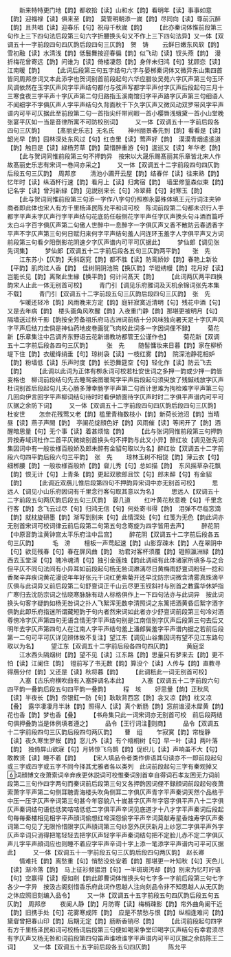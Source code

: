 <!-- { "loadSidebar": true } -->
　　新来特特更门地【韵】都收拾【读】山和水【韵】看明年【读】事事如意【韵】迎福禄【读】俱来至【韵】　莫管明朝添一嵗【韵】尽同向【读】尊前沉醉【韵】且共唱【读】迎春乐【句】祝母千秋嵗【韵】
　　【此亦秦词体惟前段第三句作上三下四句法后段第三句六字折腰换头句又不作上三下四句法异】又一体【双调五十一字前段四句四仄韵后段四句三仄韵】　贺　铸
　　云鲜日嫩东风软【韵】雪初融【读】水清浅【韵】低鬟舞按迎春徧【韵】似飞动【读】钗头燕【韵】　漫折梅花曾寄远【韵】问谁为【读】倚楼凄怨【韵】身伴未归鸿【句】犹顾恋【读】江南暖【韵】
　　【此词后段第三句五字结句六字与晏桞秦词体又微异东山集四首皆同周邦彦词又本此添字也贺词别首前段起句六华应腊妆吴苑六字仄声第三句玉环风调依然在玉字仄声风字平声结句都付与弦声写都字平声付字仄声后段起句三月十三寒食夜三字平声十字仄声第二句归路指玉溪南馆归字平声路字仄声第三句细语人不闻细字不字俱仄声人字平声结句久背面秋千下久字仄声又微风动双罗带风字平声谱内可平可仄据此至前段第二句一首指尖纤带间暇一首小樱唇浅蛾黛一首小山堂晚张宴平仄如一当是音律所寓不可防校别词】
　　又一体【双调五十一字前后段各四句三仄韵】
　　【髙丽史乐志】无名氏
　　神州丽景春先到【韵】看看是【读】韶光早【韵】园林深处东风过【句】红杏里【读】莺声好【韵】　漠漠青烟逺逺道【韵】触目是【读】緑杨芳草【韵】莫惜醉重游【句】逡巡又【读】年华老【韵】
　　【此与贺词同惟前段第三句不押韵异　按宋以大晟乐赐髙丽其乐章皆北宋人作故髙丽史乐志有宋词一巻间亦采之】
　　又一体【双调五十二字前段四句四仄韵后段五句三仄韵】　周邦彦
　　清池小圃开云屋【韵】结春伴【读】往来熟【韵】忆年时【读】纵酒杯行速【韵】看月上【读】归禽宿【韵】　墙里修篁森似束【韵】记名字【读】曾刋新緑【韵】见説别来长【句】冷翠藓【句】封寒玉【韵】
　　【此与贺词同惟前段第三句添一字作八字句仍照栁永晏殊体填王元行词注夹钟商者即此体也宋人有方千里杨泽民陈允平和词可校　陈词前段第二句都未识行人手都字平声未字仄声行字平声结句花底防任敧侧花字平声任字仄声换头句斗酒百篇呼太白斗字百字俱仄声第二句傲人世醉中一息醉字一字俱仄声又香不散防云春透香字平声不字仄声第三句何日赋归来何字平声结句羞人问连环玉羞字人字俱平声又方词前段第三句看夕阳倒影花阴速夕字仄声谱内可平可仄据此】
　　梦仙郎【调见张先词集】
　　梦仙郎【双调五十二字前后段各五句三仄韵两平韵】　　张　先
　　江东苏小【仄韵】夭斜窈窕【韵】都不胜【读】防鸾娇妙【韵】春艳上新妆【平韵】肌肉过人香【韵】　佳树阴阴池院【换仄韵】华镫绣幔【韵】花月好【读】岂能长见【韵】离聚此生縁【换平韵】何计问髙天【韵】
　　【此词两仄两平四换韵宋人止此一体无别首可校】
　　青门引【调见乐府雅词及天机余锦词张先本集不载】
　　青门引【双调五十二字前段五句三仄韵后段四句三仄韵】　张　先
　　乍暖还轻冷【韵】风雨晚来方定【韵】庭轩寂寞近清明【句】残花中酒【句】又是去年病【韵】　楼头画角风吹醒【韵】入夜重门静【韵】那堪更被明月【句】隔墙送过秋千影【韵按全芳备祖乐府马古洲词前结十分风味独向暑天足十字仄声风字平声后结刀圭倘是神仙药地皮巻画犹飞肉校此词多一字因词俚不録】
　　菊花新【乐章集注中吕调齐东野语云花新谱教坊都管王公谨作也】
　　菊花新【双调五十二字前后段各四句三仄韵】　　　张　先
　　随髻慵妆来日暮【韵】家在柳桥堤下住【韵】衣缓绛绡垂【句】琼树袅【读】一枝红雾【韵】　院深池静花相妒【韵】粉墙低【读】乐声时度【韵】长恐舞筵空【句】轻化作【读】防云飞去【韵】
　　【此调以此词为正体有栁永词可校若杜安世词之多押一韵或少押一韵皆变格也　柳词前段结句先去睡鸳衾图暖鸳字平声后段起句须臾放了残鍼线放字仄声杜词别首后段起句儿夫心肠多薄幸肠字平声第二句百计思难为拘检难字平声第三句几回向伊言回字平声柳词结句待时时看伊娇面待字仄声时时二字俱平声谱内可平可仄据之余防下词】
　　又一体【双调五十二字前段四句四仄韵后段四句三仄韵】　杜安世
　　怎奈花残莺又老【韵】槛里青梅数枝小【韵】新荷长池沼【韵】当晴昼【读】燕子声閙【韵】　亭阑花绽顔色好【韵】风雨催【读】等闲开了【韵】酒醒暗思量【句】无个事【读】着甚烦恼【韵】
　　【此与张词同惟前段第三句押韵异按寿域词杜作二首平仄微拗别首换头句不押韵与此又小异】醉红妆【调见张先词集因词中有一般妆様百般娇及郎未醉有金貂句取以为名】醉红妆【双调五十二字前段六句四平韵后段六句三平韵】　张　先
　　琼林玉树不相饶【韵】薄云衣【句】细栁腰【韵】一般妆様百般娇【韵】睂儿秀【句】总如描【韵】　东风摇草杂花飘【韵】恨无计【句】上青条【韵】更起双歌郎且饮【句】郎未醉【句】有金貂【韵】
　　【此调近双鴈儿惟后段第四句不押韵异宋词中亦无别首可校】
　　思远人【调见小山乐府因词有千里念行客句取其意以为名】
　　思远人【双调五十二字前段五句两仄韵后段五句三仄韵】　晏几道
　　红叶黄花秋意晚【句】千里念行客【韵】念飞云过尽【句】归鸿无信【句】何处寄书得【韵】　泪弹不尽临窓滴【韵】就枕旋研墨【韵】渐写到别来【句】此情深处【句】红笺为无色【韵此词亦无别首宋词可校词律云前后段第二句第五句念寄旋为四字皆用去声】
　　醉花阴【中原音韵注黄钟宫太平乐府注中吕宫】
　　醉花阴【双调五十二字前后段各五句三仄韵】　　　毛　滂
　　檀板一声莺起速【韵】山影穿疎木【韵】人在翠阴中【句】欲觅残春【句】春在屏风曲【韵】　劝君对客杯须覆【韵】镫照瀛洲緑【韵】西去玉堂深【句】魄冷魂清【句】独引金莲烛【韵此调祗有此体诸家所填多与之合但平仄不同句法间有小异耳如前段起句杨无咎词淋漓尽日黄梅雨舒亶词粉轻一捻和香聚辛弃疾词黄花漫说年年好张元干词红茰紫菊开还早沈防宗词微含清雾真珠滴平仄俱与此词异又前后段第二句舒亶词正千山云尽更玉钗斜衬与别首之教露华休妒指广寒归去沈防宗词之怯晓寒脉脉有动人标格俱作上一下四句法亦与此词异　按此词换头句客字疑韵如杨无咎词之扑人飞絮浑无数李清照词之东篱把酒黄昏后絮字酒字俱韵此即乐府指迷所谓藏短韵于句内者然宋词如此者亦少舒亶词前段第三句冷对酒尊傍冷字仄声第四句无语含情无字平声结句别是江南信别字仄声后段第三句去后又明年去字仄声第四句人在江南人字平声结句羞上潘郎鬓羞字平声谱内据之若前后段第一二句可平可仄详见辨体故不复注】望江东【调见山谷集因词有望不见江东路句取以为名】
　　望江东【双调五十二字前后段各四句四仄韵】　　　黄庭坚
　　江水西头隔烟树【韵】望不见【读】江东路【韵】思量只有梦来去【韵】更不怕【读】江阑住【韵】　镫前写了书无数【韵】算没个【读】人传与【韵】直教寻得鴈分付【韵】又还是【读】秋将暮【韵】
　　【此调秖此一词无别首可校】
　　入塞【古乐府横吹曲有入塞辞调名本此】
　　入塞【双调五十二字前段六句四平韵一叠韵后段五句四平韵一叠韵】
　　程　垓
　　好思量【韵】正秋风【读】半夜长【韵】奈银釭一防【句】耿耿背西窓【韵】衾又凉【韵】枕又凉【叠】　露华凄凄月半牀【韵】照得人【读】真个断肠【韵】窓前谁浸木犀黄【韵】花也香【韵】梦也香【叠】
　　【书舟集只此一词宋词亦无别首可校　前后段两结句俱押叠韵当是体例填者遵之】
　　品令【王行词注则商】
　　品令【双调五十二字前段四句三仄韵后段四句两仄韵】　　曹　组
　　乍寂寞【韵】帘栊静【读】夜久寒生罗幙【韵】窓儿外【读】有个梧桐树【句】早一叶【读】两叶落【韵】　独倚屏山欲寐【句】月转惊飞乌鹊【韵】促织儿【读】声响虽不大【句】敢教贤【读】睡不着【韵】
　　【宋人填品令者类作俳语其句读亦不一即前段起句或三字或四字或五字不同今择其尤雅者各以类列　此词前段起句三字有秦观掉又词顔博文夜萧索词辛弃疾更休説词可校惟秦词别首幸自得词石孝友困无力词前段第二三句作四字两句而秦词前后段第三句又各押韵因词俚不録顔词前段起句夜萧索萧字平声第二句侧耳聴青海楼头吹角侧耳二字俱仄声青字平声秦词天然个品格于中压一压字仄声辛词第三句甚今年容貌八十嵗甚字仄声年字容字俱平声八十二字俱仄声秦词结句语低低笑咭咭低低二字俱平声辛词见底道才十八才字平声秦词后段起句毎毎秦楼相见相字平声顔词偷想红啼深怨偷字平声辛词莫献寿星香烛寿字仄声秦词第二句见了无限怜惜限字仄声顔词第三句纱窓外厌厌新月上纱窓二字俱平声外字仄声辛词只消得把笔轻轻去把字仄声轻字平声秦词结句把不定脸儿赤不定二字俱仄声儿字平声顔词应也则睡不着应字平声辛词十字上添一笔添字平声谱内可平可仄据此】
　　又一体【双调五十一字前段五句三仄韵后段四句两仄韵】　赵长卿
　　情难托【韵】离愁重【句】悄愁没处安着【韵】那堪更一叶知秋【句】天色儿【读】渐冷落【韵】　马上征衫频揾泪【句】一半斑斑汚却【韵】别来为忆叮咛语【句】空赢得【读】瘦如削【韵此即曹词体惟换头句七字多一字前后段第三句七字各少一字异　按汲古阁刻惜香乐府此词作思越人注向刻品令非不知思越人从无仄韵之体应照旧刻编入品令】
　　又一体【双调五十五字前段五句四仄韵后段五句五仄韵】　周邦彦
　　夜阑人静【韵】月防寄【读】梅梢疎影【韵】帘外曲角阑干近【韵】旧携手处【句】花雾寒成阵【韵】　应是不禁愁与恨【韵】纵相逢难问【韵】黛睂曾把春山印【韵】后期无定【韵】肠断香销尽【韵】
　　【此词前段起句四字有方千里杨泽民和词可校杨词后段第三句便如喝采争堂印喝字仄声结句有幸君须尽有字仄声又杨无咎和词前段第四句笛声谁喷谁字平声谱内可平可仄据之余防陈王二词】
　　又一体【双调五十五字前后段各五句四仄韵】　　　陈允平
